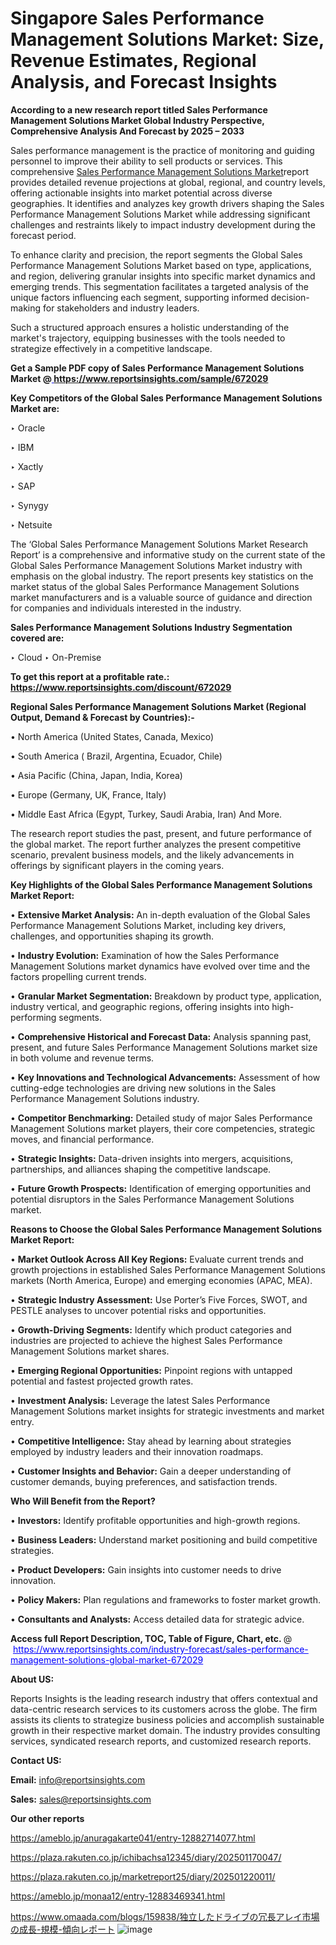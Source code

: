 # Singapore Sales Performance Management Solutions Market: Size, Revenue Estimates, Regional Analysis, and Forecast Insights

<strong>According to a new research report titled Sales Performance Management Solutions Market Global Industry Perspective, Comprehensive Analysis And Forecast by 2025 – 2033</strong>

Sales performance management is the practice of monitoring and guiding personnel to improve their ability to sell products or services. This comprehensive <a href=https://www.reportsinsights.com/sample/672029>Sales Performance Management Solutions Market</a>report provides detailed revenue projections at global, regional, and country levels, offering actionable insights into market potential across diverse geographies. It identifies and analyzes key growth drivers shaping the Sales Performance Management Solutions Market while addressing significant challenges and restraints likely to impact industry development during the forecast period.

To enhance clarity and precision, the report segments the Global Sales Performance Management Solutions Market based on type, applications, and region, delivering granular insights into specific market dynamics and emerging trends. This segmentation facilitates a targeted analysis of the unique factors influencing each segment, supporting informed decision-making for stakeholders and industry leaders.

Such a structured approach ensures a holistic understanding of the market's trajectory, equipping businesses with the tools needed to strategize effectively in a competitive landscape.

<strong>Get a Sample PDF copy of Sales Performance Management Solutions Market </strong><strong>@<a href=https://www.reportsinsights.com/sample/672029 style=color:#0000ff;> https://www.reportsinsights.com/sample/672029</a></strong></font>

<strong>Key Competitors of the Global Sales Performance Management Solutions Market are:</strong>

‣ Oracle

‣ IBM

‣ Xactly

‣ SAP

‣ Synygy

‣ Netsuite

The ‘Global Sales Performance Management Solutions Market Research Report’ is a comprehensive and informative study on the current state of the Global Sales Performance Management Solutions Market industry with emphasis on the global industry. The report presents key statistics on the market status of the global Sales Performance Management Solutions market manufacturers and is a valuable source of guidance and direction for companies and individuals interested in the industry.

<strong>Sales Performance Management Solutions Industry Segmentation covered are:</strong>

‣ Cloud
‣ On-Premise

<strong>To get this report at a profitable rate.: <a href=https://www.reportsinsights.com/discount/672029 style=color:#0000ff;>https://www.reportsinsights.com/discount/672029</a></strong></font>

<strong>Regional Sales Performance Management Solutions Market (Regional Output, Demand &amp; Forecast by Countries):-</strong>

• North America (United States, Canada, Mexico)

• South America ( Brazil, Argentina, Ecuador, Chile)

• Asia Pacific (China, Japan, India, Korea)

• Europe (Germany, UK, France, Italy)

• Middle East Africa (Egypt, Turkey, Saudi Arabia, Iran) And More.

The research report studies the past, present, and future performance of the global market. The report further analyzes the present competitive scenario, prevalent business models, and the likely advancements in offerings by significant players in the coming years.

<strong>Key Highlights of the Global Sales Performance Management Solutions Market Report:</strong>

• <strong>Extensive Market Analysis:</strong> An in-depth evaluation of the Global Sales Performance Management Solutions Market, including key drivers, challenges, and opportunities shaping its growth.

• <strong>Industry Evolution:</strong> Examination of how the Sales Performance Management Solutions market dynamics have evolved over time and the factors propelling current trends.

• <strong>Granular Market Segmentation:</strong> Breakdown by product type, application, industry vertical, and geographic regions, offering insights into high-performing segments.

• <strong>Comprehensive Historical and Forecast Data:</strong> Analysis spanning past, present, and future Sales Performance Management Solutions market size in both volume and revenue terms.

• <strong>Key Innovations and Technological Advancements:</strong> Assessment of how cutting-edge technologies are driving new solutions in the Sales Performance Management Solutions industry.

• <strong>Competitor Benchmarking:</strong> Detailed study of major Sales Performance Management Solutions market players, their core competencies, strategic moves, and financial performance.

• <strong>Strategic Insights:</strong> Data-driven insights into mergers, acquisitions, partnerships, and alliances shaping the competitive landscape.

• <strong>Future Growth Prospects:</strong> Identification of emerging opportunities and potential disruptors in the Sales Performance Management Solutions market.

<strong>Reasons to Choose the Global Sales Performance Management Solutions Market Report:</strong>

• <strong>Market Outlook Across All Key Regions:</strong> Evaluate current trends and growth projections in established Sales Performance Management Solutions markets (North America, Europe) and emerging economies (APAC, MEA).

• <strong>Strategic Industry Assessment:</strong> Use Porter’s Five Forces, SWOT, and PESTLE analyses to uncover potential risks and opportunities.

• <strong>Growth-Driving Segments:</strong> Identify which product categories and industries are projected to achieve the highest Sales Performance Management Solutions market shares.

• <strong>Emerging Regional Opportunities:</strong> Pinpoint regions with untapped potential and fastest projected growth rates.

• <strong>Investment Analysis:</strong> Leverage the latest Sales Performance Management Solutions market insights for strategic investments and market entry.

• <strong>Competitive Intelligence:</strong> Stay ahead by learning about strategies employed by industry leaders and their innovation roadmaps.

• <strong>Customer Insights and Behavior:</strong> Gain a deeper understanding of customer demands, buying preferences, and satisfaction trends.

<strong>Who Will Benefit from the Report?</strong>

• <strong>Investors:</strong> Identify profitable opportunities and high-growth regions.

• <strong>Business Leaders:</strong> Understand market positioning and build competitive strategies.

• <strong>Product Developers:</strong> Gain insights into customer needs to drive innovation.

• <strong>Policy Makers:</strong> Plan regulations and frameworks to foster market growth.

• <strong>Consultants and Analysts:</strong> Access detailed data for strategic advice.
</ul>
<strong>Access full Report Description, TOC, Table of Figure, Chart, etc. </strong>@  <a href=https://www.reportsinsights.com/industry-forecast/sales-performance-management-solutions-global-market-672029 style=color:#0000ff;>https://www.reportsinsights.com/industry-forecast/sales-performance-management-solutions-global-market-672029</a></font>

<strong><strong>About US</strong>:</strong>

Reports Insights is the leading research industry that offers contextual and data-centric research services to its customers across the globe. The firm assists its clients to strategize business policies and accomplish sustainable growth in their respective market domain. The industry provides consulting services, syndicated research reports, and customized research reports.

<strong>Contact US:</strong>

<p class=""""><b>Email:</b> <a href=mailto:info@reportsinsights.com>info@reportsinsights.com</a></p>
<p class=""""><b>Sales:</b> <a href=mailto:sales@reportsinsights.com>sales@reportsinsights.com</a></p>

<strong>Our other reports</strong>

<a href=https://ameblo.jp/anuragakarte041/entry-12882714077.html>https://ameblo.jp/anuragakarte041/entry-12882714077.html</a>

<a href=https://plaza.rakuten.co.jp/ichibachsa12345/diary/202501170047/>https://plaza.rakuten.co.jp/ichibachsa12345/diary/202501170047/</a>

<a href=https://plaza.rakuten.co.jp/marketreport25/diary/202501220011/>https://plaza.rakuten.co.jp/marketreport25/diary/202501220011/</a>

<a href=https://ameblo.jp/monaa12/entry-12883469341.html>https://ameblo.jp/monaa12/entry-12883469341.html</a>

<a href=https://www.omaada.com/blogs/159838/独立したドライブの冗長アレイ市場の成長-規模-傾向レポート>https://www.omaada.com/blogs/159838/独立したドライブの冗長アレイ市場の成長-規模-傾向レポート</a>
![image](https://github.com/user-attachments/assets/3f009b30-7135-4c50-9ef8-58d290be6a9a)
